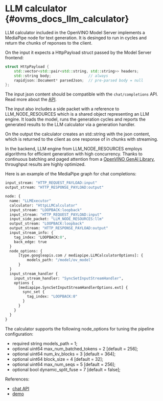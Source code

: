 # LLM calculator {#ovms_docs_llm_calculator}

LLM calculator included in the OpenVINO Model Server implements a MediaPipe node for text generation.
It is desinged to run in cycles and return the chunks of reponses to the client.

On the input it expects a HttpPayload struct passed by the Model Server frontend:
```cpp
struct HttpPayload {
    std::vector<std::pair<std::string, std::string>> headers;
    std::string body;                 // always
    rapidjson::Document* parsedJson;  // pre-parsed body = null
};
```
The input json content should be compatible with the `chat/completions` API. Read more about the [API](./model_server_rest_api_chat.md).

The input also includes a side packet with a reference to LLM_NODE_RESOURCES which is a shared object representing an LLM engine. It loads the model, runs the generation cycles and reports the generated results to the LLM calculator via a generation handler.

On the output the calculator creates an std::string with the json content, which is returned to the client as one response of in chunks with streaming.

In the backend, LLM engine from LLM_NODE_RESOURCES employs algorithms for efficient generation with high concurrency.
Thanks to continuous batching and paged attention from a [OpenVINO GenAI Library](https://github.com/mzegla/openvino.genai/tree/request_rate/text_generation/causal_lm/cpp/continuous_batching/library), throughput results are highly optimized.


Here is an example of the MediaPipe graph for chat completions:
```protobuf
input_stream: "HTTP_REQUEST_PAYLOAD:input"
output_stream: "HTTP_RESPONSE_PAYLOAD:output"

node: {
  name: "LLMExecutor"
  calculator: "HttpLLMCalculator"
  input_stream: "LOOPBACK:loopback"
  input_stream: "HTTP_REQUEST_PAYLOAD:input"
  input_side_packet: "LLM_NODE_RESOURCES:llm"
  output_stream: "LOOPBACK:loopback"
  output_stream: "HTTP_RESPONSE_PAYLOAD:output"
  input_stream_info: {
    tag_index: 'LOOPBACK:0',
    back_edge: true
  }
  node_options: {
      [type.googleapis.com / mediapipe.LLMCalculatorOptions]: {
          models_path: "/model/ov_model"
      }
  }
  input_stream_handler {
    input_stream_handler: "SyncSetInputStreamHandler",
    options {
      [mediapipe.SyncSetInputStreamHandlerOptions.ext] {
        sync_set {
          tag_index: "LOOPBACK:0"
        }
      }
    }
  }
}
```

The calculator supports the following node_options for tuning the pipeline configuration:
-    required string models_path = 1;
-    optional uint64 max_num_batched_tokens = 2 [default = 256];
-    optional uint64 num_kv_blocks = 3 [default = 364];
-    optional uint64 block_size = 4 [default = 32];
-    optional uint64 max_num_seqs = 5 [default = 256];
-    optional bool dynamic_split_fuse = 7 [default = false];



References:
- [chat API](./model_server_rest_api_chat.md)
- [demo](./../demos/continuous_batching/)


